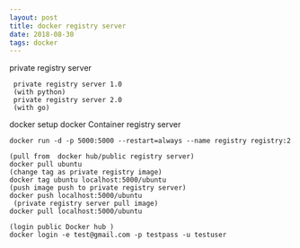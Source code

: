 ```yaml
---
layout: post
title: docker registry server
date: 2018-08-30
tags: docker
---
```


private registry server

```
 private registry server 1.0 
 (with python) 
 private registry server 2.0 
 (with go)
```

 docker setup docker Container registry server
```
docker run -d -p 5000:5000 --restart=always --name registry registry:2
```

```
(pull from  docker hub/public registry server)
docker pull ubuntu
(change tag as private registry image)
docker tag ubuntu localhost:5000/ubuntu
(push image push to private registry server)
docker push localhost:5000/ubuntu
 (private registry server pull image)
docker pull localhost:5000/ubuntu
```

```
(login public Docker hub )
docker login -e test@gmail.com -p testpass -u testuser
```
